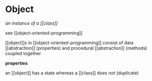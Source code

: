 # Object

_an instance of a [[class]]_

see [[object-oriented-programming]]

[[object]]s in [[object-oriented-programming]] consist of data [[abstraction]] (properties) and procedural [[abstraction]] (methods) coupled together

**properties**

an [[object]] has a state whereas a [[class]] does not (duplicate)
